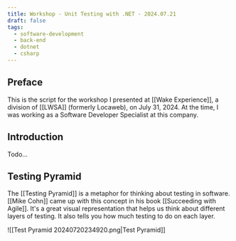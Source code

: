 ```yaml
---
title: Workshop - Unit Testing with .NET - 2024.07.21
draft: false
tags:
  - software-development
  - back-end
  - dotnet
  - csharp
---
```

## Preface

This is the script for the workshop I presented at [[Wake Experience]], a division of [[LWSA]] (formerly Locaweb), on July 31, 2024. At the time, I was working as a Software Developer Specialist at this company.

## Introduction

Todo...

## Testing Pyramid

The [[Testing Pyramid]] is a metaphor for thinking about testing in software. [[Mike Cohn]] came up with this concept in his book [[Succeeding with Agile]]. It's a great visual representation that helps us think about different layers of testing. It also tells you how much testing to do on each layer.

![[Test Pyramid 20240720234920.png|Test Pyramid]]
